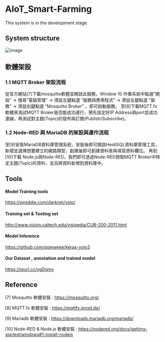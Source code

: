 # AIoT_Smart-Farming
This system is in the development stage.

## System structure
![image](https://github.com/TzuHaoTsai/AIoT_Smart-Farming/blob/main/Smart-Farming-System.png)

## 軟體架設

### 1.1	MQTT Broker 架設流程
從官方網站[7]下載mosquitto軟體並開啟此服務，Window 10 作業系統中點選”開始” → 搜尋”電腦管理” → 滑鼠左鍵點選 ”服務與應用程式” → 滑鼠左鍵點選 ”服務” → 滑鼠右鍵點選 ”Mosquitto Broker” ，即可啟動服務。
至[8]下載MQTT.fx軟體來測試MQTT Broker是否能成功運行，預先設定好IP Address與port並成功連線，再測試對主題(Topic)的發布與訂閱(Publish/Subscribe)。

### 1.2	Node-RED 與 MariaDB 的架設與運作流程
至[9]安裝MariaDB資料庫管理系統，安裝後即可開啟HeidiSQL資料庫管理工具，新增並選擇想要建立的網路類型，創建後即可創建資料表與填寫資料欄位。
再到[10]下載 Node.js與Node-RED，我們即可透過Node-RED撈取MQTT Broker中特定主題(Topic)的資料，並且將資料新增到資料庫中。

## Tools

#### Model Training tools
https://pjreddie.com/darknet/yolo/

#### Training set & Testing set
http://www.vision.caltech.edu/visipedia/CUB-200-2011.html

#### Model Inference
https://github.com/qqwweee/keras-yolo3

#### Our Dataset , annotation and trained model
https://reurl.cc/ygDgmy

## Reference

[7] Mosquitto 軟體安裝 : https://mosquitto.org/

[8] MQTT.fx 軟體安裝 : https://mqttfx.jensd.de/

[9] Mariadb 軟體安裝 : https://downloads.mariadb.org/mariadb/

[10] Node-RED & Node.js 軟體安裝 : https://nodered.org/docs/getting-started/windows#1-install-nodejs



